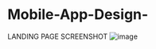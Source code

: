 # Mobile-App-Design-
LANDING PAGE SCREENSHOT
![image](https://github.com/user-attachments/assets/9360eb73-3727-47c5-9979-7ce01d9cd387)



